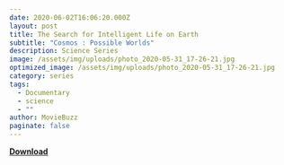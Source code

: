 ```yaml
---
date: 2020-06-02T16:06:20.000Z
layout: post
title: The Search for Intelligent Life on Earth
subtitle: "Cosmos : Possible Worlds"
description: Science Series
image: /assets/img/uploads/photo_2020-05-31_17-26-21.jpg
optimized_image: /assets/img/uploads/photo_2020-05-31_17-26-21.jpg
category: series
tags:
  - Documentary
  - science
  - ""
author: MovieBuzz
paginate: false
---
```

**[Download](https://drive.google.com/file/d/1za_lSrEXyGwGV0F9iGQ6bix7WjgZRun7)**